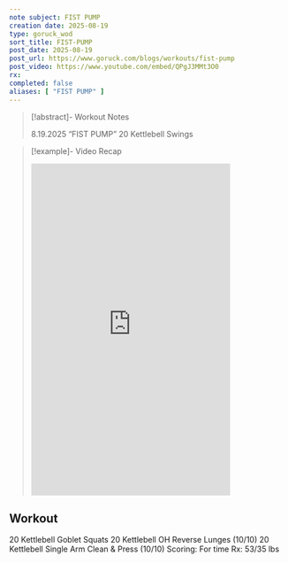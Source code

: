 ```yaml
---
note subject: FIST PUMP
creation date: 2025-08-19
type: goruck_wod
sort_title: FIST-PUMP
post_date: 2025-08-19
post_url: https://www.goruck.com/blogs/workouts/fist-pump
post_video: https://www.youtube.com/embed/QPgJ3MMt3O0
rx: 
completed: false
aliases: [ "FIST PUMP" ]
---
```


> [!abstract]- Workout Notes
> 
> 8.19.2025 “FIST PUMP”
20 Kettlebell Swings

> [!example]- Video Recap
> <iframe width="360" height="600" src="https://www.youtube.com/embed/QPgJ3MMt3O0" frameborder="0" allowfullscreen></iframe>

## Workout
20 Kettlebell Goblet Squats
20 Kettlebell OH Reverse Lunges (10/10)
20 Kettlebell Single Arm Clean & Press (10/10)
Scoring: For time
Rx: 53/35 lbs
